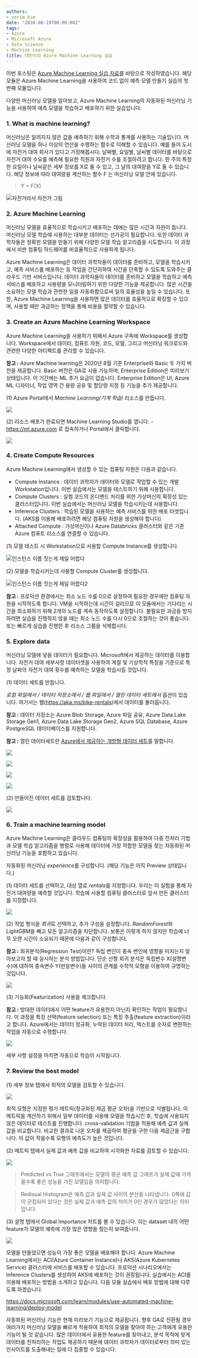 ```yaml
---
authors:
- yerim kim
date: "2020-08-19T00:00:00Z"
tags:
- Azure
- Microsoft Azure
- Data Science
- Machine Learning
title: 데린이의 Azure Machine Learning 실습
---
```



이번 포스팅은 [Azure Machine Learning 실습 자료](https://docs.microsoft.com/learn/modules/use-automated-machine-learning/)를 바탕으로 작성하였습니다. 해당 모듈은 Azure Machine Learning을 사용하여 코드 없이 예측 모델 만들기 실습의 첫 번째 모듈입니다.

다양한 머신러닝 모델을 알아보고, Azure Machine Learning의 자동화된 머신러닝 기능을 사용하여 예측 모델을 학습하고 배포하기 위한 실습입니다.

### 1. What is machine learning?

머신러닝은 알려지지 않은 값을 예측하기 위해 수학과 통계를 사용하는 기술입니다. 머신러닝 모델을 하나 이상의 연산을 수행하는 함수로 이해할 수 있습니다. 예를 들어 도시에 자전거 대여 회사가 있다고 가정해봅시다. 날짜별, 요일별, 날씨별 데이터를 바탕으로 자전거 대여 수요를 예측해 필요한 직원과 자전거 수를 조절하려고 합니다. 한 주의 특정한 요일이나 날씨같은 세부 정보를 X로 둘 수 있고, 그 날의 대여량을 Y로 둘 수 있습니다. 해당 정보에 따라 대여량을 계산하는 함수 F 는 머신러닝 모델 안에 있습니다.

> Y = F(X)

![자전거라서 자전거 그림](images/p1.jpg)


### 2. Azure Machine Learning

머신러닝 모델을 효율적으로 학습시키고 배포하는 데에는 많은 시간과 자원이 듭니다. 머신러닝 모델 학습에 사용하는 대부분 데이터는 선가공이 필요합니다. 또한 데이터 과학자들은 정확한 모델을 만들기 위해 다양한 모델 학습 알고리즘을 시도합니다. 이 과정에서 비싼 컴퓨팅 하드웨어를 비효율적으로 사용하게 됩니다.

Azure Machine Learning은 데이터 과학자들이 데이터를 준비하고, 모델을 학습시키고, 예측 서비스를 배포하는 등 작업을 간단히하여 시간을 단축할 수 있도록 도와주는 클라우드 기반 서비스입니다. 데이터 과학자들이 데이터를 준비하고 모델을 학습하고 예측 서비스를 배포하고 사용량을 모니터링하기 위한 다양한 기능을 제공합니다. 많은 시간을 소요하는 모델 학습과 관련한 일을 자동화함으로써 일의 효율성을 높일 수 있습니다. 또한, Azure Machine Learning을 사용하면 많은 데이터를 효율적으로 확장할 수 있으며, 사용할 때만 과금하는 정책을 통해 비용을 절약할 수 있습니다.


### 3. Create an Azure Machine Learning Workspace

Azure Machine Learning을 사용하기 위해서 Azure 구독에 Workspace를 생성합니다. Workspace에서 데이터, 컴퓨트 자원, 코드, 모델, 그리고 머신러닝 워크로드와 관련한 다양한 아티팩트를 관리할 수 있습니다. 

**참고 :** Azure Machine learning은 2020년 8월 기준 Enterprise와 Basic 두 가지 버전을 제공합니다. Basic 버전은 GA로 사용 가능하며, Enterprise Edition은 미리보기 상태입니다. 이 기간에는 ML 추가 요금이 없습니다. Enterprise Edition은 UI, Azure ML 디자이너, 작업 영역 간 용량 공유 및 할당량 지정 등 기능을 추가 제공합니다. 

(1) Azure Portal에서 *Machine Learning(기계 학습)* 리소스를 만듭니다.

![](images/p2.PNG)

(2) 리소스 배포가 완료되면 Machine Learning Studio를 엽니다.  - https://ml.azure.com 로 접속하거나 Portal에서 클릭합니다.

![](images/p3.PNG)

### 4. Create Compute Resources

Azure Machine Learning에서 생성할 수 있는 컴퓨팅 자원은 다음과 같습니다. 
- Compute Instance : 데이터 과학자가 데이터와 모델로 작업할 수 있는 개발 Workstation입니다. 이번 실습에서는 모델을 테스트하기 위해 사용합니다. 
- Compute Clusters : 실험 코드의 온디맨드 처리를 위한 가상머신의 확장성 있는 클러스터입니다. 이번 실습에서는 머신러닝 모델을 학습시키는데 사용합니다. 
- Inference Clusters : 학습된 모델을 사용하는 예측 서비스를 위한 배포 타겟입니다. (AKS를 이용해 배포하려면 해당 컴퓨팅 자원을 생성해야 합니다)
- Attached Compute : 가상머신이나 Azure Databricks 클러스터와 같은 기존 Azure 컴퓨트 리소스를 연결할 수 있습니다.

(1) 모델 테스트 시 Workstation으로 사용할 Compute Instance를 생성합니다. 

![인스턴스 이름 짓는게 제일 어렵다](images/p4.PNG)

(2) 모델을 학습시키는데 사용할 Compute Cluster를 생성합니다.

![인스턴스 이름 짓는게 제일 어렵다2](images/p5.PNG)

**참고 :** 프로덕션 환경에서는 최소 노드 수를 0으로 설정하여 필요한 경우에만 컴퓨팅 자원을 시작하도록 합니다. VM을 시작하는데 시간이 걸리므로 이 모듈에서는 기다리는 시간을 최소화하기 위해 2개의 노드를 계속 동작하도록 설정합니다. 불필요한 과금을 방지하려면 실습을 진행하지 않을 때는 최소 노드 수를 다시 0으로 조절하는 것이 좋습니다. 또는 빠르게 실습을 진행한 후 리소스 그룹을 삭제합시다.

### 5. Explore data

머신러닝 모델에 넣을 데이터가 필요합니다. Microsoft에서 제공하는 데이터를 이용합니다. 자전거 대여 세부사항 데이터셋을 사용하여 계절 및 기상학적 특징을 기준으로 특정 날짜의 자전거 대여 횟수를 예측하는 모델을 학습시킬 것입니다. 

(1) 데이터 세트를 만듭니다. 

*로컬 파일에서 / 데이터 저장소에서 / 웹 파일에서 / 열린 데이터 세트에서* 옵션이 있습니다. 여기서는 웹(https://aka.ms/bike-rentals)에서 데이터를 불러옵니다.

**참고 :** 데이터 저장소는 Azure Blob Storage, Azure 파일 공유, Azure Data Lake Storage Gen1, Azure Data Lake Storage Gen2, Azure SQL Database, Azure PostgreSQL 데이터베이스를 지원합니다.

**참고 :** 열린 데이터세트란 [Azure에서 제공하는 개방형 데이터 세트](https://azure.microsoft.com/ko-kr/services/open-datasets/)를 말합니다. 

![](images/p6.png)

![](images/p7.PNG)

![](images/p8.PNG)

![](images/p9.PNG)


(2) 만들어진 데이터 세트를 검토합니다. 

![](images/p10.PNG)


### 6. Train a machine learning model

Azure Machine Learning은 클라우드 컴퓨팅의 확장성을 활용하여 다중 전처리 기법과 모델 학습 알고리즘을 병렬로 사용해 데이터에 가장 적합한 모델을 찾는 자동화된 머신러닝 기능을 포함하고 있습니다. 

자동화된 머신러닝 *experience*를 구성합니다. (해당 기능은 아직 Preview 상태입니다.)

(1) 데이터 세트를 선택하고, 대상 열로 *rentals*를 지정합니다. 우리는 이 실험을 통해 자전거 대여량을 예측할 것입니다. 학습에 사용할 컴퓨팅 클러스터로 앞서 만든 클러스터를 지정합니다. 

![](images/p11.PNG)


(2) 작업 형식을 *회귀*로 선택하고, 추가 구성을 설정합니다. *RandomForest*와 *LightGBM*을 빼고 모든 알고리즘을 차단합니다. 보통은 이렇게 하지 않지만 학습에 너무 오랜 시간이 소요되기 때문에 다음과 같이 구성합니다. 

**참고 :** 회귀분석(Regression Test)이란?
독립 변인이 종속 변인에 영향을 미치는지 알아보고자 할 때 실시하는 분석 방법입니다. 단순 선형 회귀 분석은 독립변수 X(설명변수)에 대하여 종속변수 Y(반응변수)들 사이의 관계를 수학적 모형을 이용하여 규명하는 것입니다. 

![](images/p12.PNG)


(3) 기능화(Featurization) 사용을 체크합니다.

**참고 :** 방대한 데이터에서 어떤 feature가 유용한지 아닌지 확인하는 작업이 필요합니다. 이 과정을 특징 선택(feature selection) 또는 특징 추출(feature extraction)이라고 합니다. Azure에서는 데이터 정규화, 누락된 데이터 처리, 텍스트를 숫자로 변환하는 작업을 자동으로 수행합니다.

![](images/p13.PNG)

세부 사항 설정을 마치면 자동으로 학습이 시작됩니다. 

### 7. Review the best model

(1) 세부 정보 탭에서 최적의 모델을 검토할 수 있습니다. 

![](images/p14.PNG)

최적 모형은 지정한 평가 메트릭(정규화된 제곱 평균 오차)을 기반으로 식별됩니다. 이 메트릭을 계산하기 위해서 일부 데이터를 사용해 모델을 학습시킨 후, 학습에 사용되지 않은 데이터로 테스트를 진행합니다. cross-validation 기법을 적용해 예측 값과 실제 값을 비교합니다. 비교한 결과로 나온 오차를 제곱하여 평균을 구한 다음 제곱근을 구합니다. 이 값이 작을수록 모형의 예측도가 높은 것입니다.

(2) 메트릭 탭에서 실제 값과 예측 값을 비교하여 시각화한 자료를 검토할 수 있습니다. 

![](images/p15.PNG)

> Predicted vs True 그래프에서는 모델의 평균 예측 값 그래프가 실제 값에 가까울수록 좋은 성능을 가진 모델임을 의미합니다. 

> Redisual Histogram은 예측 값과 실제 값 사이의 분산을 나타냅니다. 0쪽에 값이 군집되어 있다는 것은 실제 값과 예측 값의 차이가 0인 경우가 많았다는 의미입니다.

(3) 설명 탭에서 Global Importance 차트를 볼 수 있습니다. 이는 dataset 내의 어떤 feature가 모델의 예측에 가장 많은 영향을 줬는지 보여줍니다. 

![](images/p16.PNG)


모델을 만들었으면 성능이 가장 좋은 모델을 배포해야 합니다. Azure Machine Learning에서는 ACI(Azure Container Instance)나 AKS(Azure Kubernetes Service) 클러스터에 서비스를 배포할 수 있습니다. 프로덕션 시나리오에서는 Inference Clusters를 생성하여 AKS에 배포하는 것이 권장됩니다. 실습에서는 ACI를 이용해 배포하는 방법을 소개하고 있습니다. 
다음 모듈 실습에서 배포 방법에 대해 다루도록 하겠습니다. 

https://docs.microsoft.com/learn/modules/use-automated-machine-learning/deploy-model


자동화된 머신러닝 기능은 현재 미리보기 기능으로 제공됩니다. 향후 GA로 전환될 경우 여러가지 머신러닝 모델을 빠르게 적용하여 최적의 모델을 찾아야 하는 고객에게 유용한 기능이 될 것 같습니다. 많은 데이터에서 유용한 feature를 찾아내고, 분석 목적에 맞게 데이터를 전처리하는 작업도 제공하기 때문에 데이터 과학자가 데이터로부터 의미 있는 인사이트를 도출해내는 일에 더 집중할 수 있습니다.


